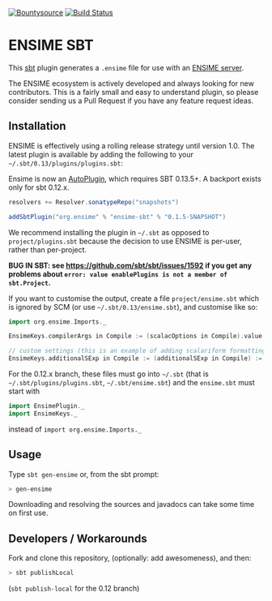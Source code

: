 [![Bountysource](https://www.bountysource.com/badge/tracker?tracker_id=239449)](https://www.bountysource.com/trackers/239449-ensime?utm_source=239449&utm_medium=shield&utm_campaign=TRACKER_BADGE)
[![Build Status](https://travis-ci.org/ensime/ensime-sbt.svg?branch=master)](https://travis-ci.org/ensime/ensime-sbt)

# ENSIME SBT

This [sbt](http://github.com/sbt/sbt) plugin generates a `.ensime` file for use with an [ENSIME server](http://github.com/ensime/ensime-server).

The ENSIME ecosystem is actively developed and always looking for new
contributors. This is a fairly small and easy to understand plugin, so
please consider sending us a Pull Request if you have any feature
request ideas.

## Installation

ENSIME is effectively using a rolling release strategy until version
1.0. The latest plugin is available by adding the following
to your `~/.sbt/0.13/plugins/plugins.sbt`:

Ensime is now an [AutoPlugin](http://www.scala-sbt.org/release/docs/Plugins.html#Creating+an+auto+plugin), which requires SBT 0.13.5+. A backport exists only for sbt 0.12.x.

```scala
resolvers += Resolver.sonatypeRepo("snapshots")

addSbtPlugin("org.ensime" % "ensime-sbt" % "0.1.5-SNAPSHOT")
```

We recommend installing the plugin in `~/.sbt` as opposed to
`project/plugins.sbt` because the decision to use ENSIME is per-user,
rather than per-project.


**BUG IN SBT: see https://github.com/sbt/sbt/issues/1592 if you get any problems about `error: value enablePlugins is not a member of sbt.Project`.**


If you want to customise the output, create a file `project/ensime.sbt`
which is ignored by SCM (or use `~/.sbt/0.13/ensime.sbt`), and customise
like so:

```scala
import org.ensime.Imports._

EnsimeKeys.compilerArgs in Compile := (scalacOptions in Compile).value ++ Seq("-Ywarn-dead-code", "-Ywarn-shadowing")

// custom settings (this is an example of adding scalariform formatting preferences):
EnsimeKeys.additionalSExp in Compile := (additionalSExp in Compile) := ":custom-key custom-value"
```

For the 0.12.x branch, these files must go into `~/.sbt`
(that is `~/.sbt/plugins/plugins.sbt`, `~/.sbt/ensime.sbt`) and the `ensime.sbt` must start with

```scala
import EnsimePlugin._
import EnsimeKeys._
```

instead of `import org.ensime.Imports._`


## Usage

Type `sbt gen-ensime` or, from the sbt prompt:

```bash
> gen-ensime
```

Downloading and resolving the sources and javadocs can take some time on first use.

## Developers / Workarounds

Fork and clone this repository, (optionally: add awesomeness), and
then:

```bash
> sbt publishLocal
```

(`sbt publish-local` for the 0.12 branch)
